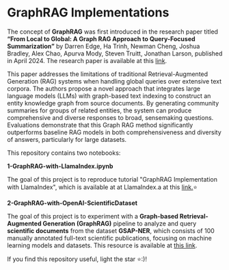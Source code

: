 # GraphRAG Implementations

The concept of **GraphRAG** was first introduced in the research paper titled **“From Local to Global: A Graph RAG Approach to Query-Focused Summarization”** by Darren Edge, Ha Trinh, Newman Cheng, Joshua Bradley, Alex Chao, Apurva Mody, Steven Truitt, Jonathan Larson, published in April 2024. The research paper is available at this [link](https://arxiv.org/abs/2404.16130?utm_source=chatgpt.com).

This paper addresses the limitations of traditional Retrieval-Augmented Generation (RAG) systems when handling global queries over extensive text corpora. The authors propose a novel approach that integrates large language models (LLMs) with graph-based text indexing to construct an entity knowledge graph from source documents. By generating community summaries for groups of related entities, the system can produce comprehensive and diverse responses to broad, sensemaking questions. Evaluations demonstrate that this Graph RAG method significantly outperforms baseline RAG models in both comprehensiveness and diversity of answers, particularly for large datasets.

This repository contains two notebooks:

**1-GraphRAG-with-LlamaIndex.ipynb**

The goal of this project is to reproduce tutorial "GraphRAG Implementation with LlamaIndex", which is available at at LlamaIndex.a at this [link.](https://docs.llamaindex.ai/en/stable/examples/cookbooks/GraphRAG_v1/)⭐

**2-GraphRAG-with-OpenAI-ScientificDataset**

The goal of this project is to experiment with a **Graph-based Retrieval-Augmented Generation (GraphRAG)** pipeline to analyze and query **scientific documents** from the dataset **GSAP-NER**, which consists of 100 manually annotated full-text scientific publications, focusing on machine learning models and datasets. This resource is available at [this link](https://arxiv.org/abs/2311.09860).

If you find this repository useful, light the star ⭐:)! 
